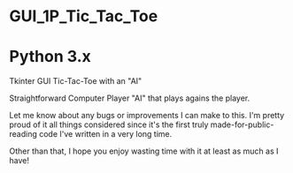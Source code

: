 # GUI_1P_Tic_Tac_Toe
# Python 3.x

Tkinter GUI Tic-Tac-Toe with an "AI"

Straightforward Computer Player "AI" that plays agains the player.

Let me know about any bugs or improvements I can make to this. I'm pretty proud of it all things considered since it's the first truly made-for-public-reading code I've written in a very long time.

Other than that, I hope you enjoy wasting time with it at least as much as I have!
